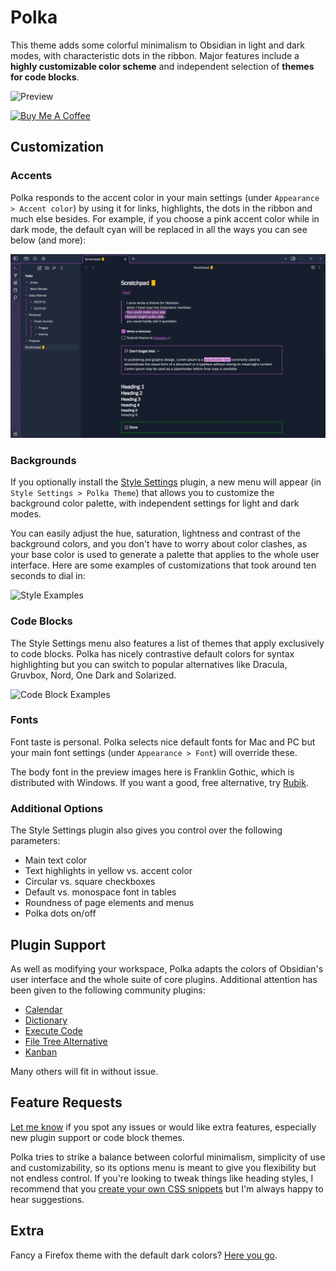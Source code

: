 # Polka

This theme adds some colorful minimalism to Obsidian in light and dark modes, with characteristic dots in the ribbon. Major features include a **highly customizable color scheme** and independent selection of **themes for code blocks**.

![Preview](assets/polka_full_size.png)

<a href="https://www.buymeacoffee.com/callumhackett" target="_blank"><img src="https://cdn.buymeacoffee.com/buttons/v2/default-yellow.png" alt="Buy Me A Coffee" style="height: 60px !important;width: 217px !important;" ></a>

## Customization

### Accents

Polka responds to the accent color in your main settings (under `Appearance > Accent color`) by using it for links, highlights, the dots in the ribbon and much else besides. For example, if you choose a pink accent color while in dark mode, the default cyan will be replaced in all the ways you can see below (and more):

![Color Customization](assets/accent_customization.png)

### Backgrounds

If you optionally install the [Style Settings](https://github.com/mgmeyers/obsidian-style-settings) plugin, a new menu will appear (in `Style Settings > Polka Theme`) that allows you to customize the background color palette, with independent settings for light and dark modes.

You can easily adjust the hue, saturation, lightness and contrast of the background colors, and you don't have to worry about color clashes, as your base color is used to generate a palette that applies to the whole user interface. Here are some examples of customizations that took around ten seconds to dial in:

![Style Examples](assets/background_customization.png)

### Code Blocks

The Style Settings menu also features a list of themes that apply exclusively to code blocks. Polka has nicely contrastive default colors for syntax highlighting but you can switch to popular alternatives like Dracula, Gruvbox, Nord, One Dark and Solarized.

![Code Block Examples](assets/code_examples.png)

### Fonts

Font taste is personal. Polka selects nice default fonts for Mac and PC but your main font settings (under `Appearance > Font`) will override these.

The body font in the preview images here is Franklin Gothic, which is distributed with Windows. If you want a good, free alternative, try [Rubik](https://fonts.google.com/specimen/Rubik).

### Additional Options

The Style Settings plugin also gives you control over the following parameters:

- Main text color
- Text highlights in yellow vs. accent color
- Circular vs. square checkboxes
- Default vs. monospace font in tables
- Roundness of page elements and menus
- Polka dots on/off

## Plugin Support

As well as modifying your workspace, Polka adapts the colors of Obsidian's user interface and the whole suite of core plugins. Additional attention has been given to the following community plugins:

- [Calendar](https://github.com/liamcain/obsidian-calendar-plugin)
- [Dictionary](https://github.com/phibr0/obsidian-dictionary)
- [Execute Code](https://github.com/twibiral/obsidian-execute-code)
- [File Tree Alternative](https://github.com/ozntel/file-tree-alternative)
- [Kanban](https://github.com/mgmeyers/obsidian-kanban)

Many others will fit in without issue.

## Feature Requests

[Let me know](https://github.com/callumhackett/obsidian_polka_theme/issues) if you spot any issues or would like extra features, especially new plugin support or code block themes.

Polka tries to strike a balance between colorful minimalism, simplicity of use and customizability, so its options menu is meant to give you flexibility but not endless control. If you're looking to tweak things like heading styles, I recommend that you [create your own CSS snippets](https://help.obsidian.md/Extending+Obsidian/CSS+snippets) but I'm always happy to hear suggestions.

## Extra

Fancy a Firefox theme with the default dark colors? [Here you go](https://addons.mozilla.org/en-GB/firefox/addon/electriceel/).
